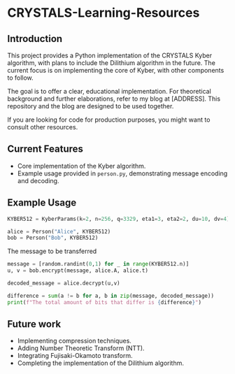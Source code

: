 # CRYSTALS-Learning-Resources
## Introduction
This project provides a Python implementation of the CRYSTALS Kyber algorithm, with plans to include the Dilithium algorithm in the future. The current focus is on implementing the core of Kyber, with other components to follow.

The goal is to offer a clear, educational implementation. For theoretical background and further elaborations, refer to my blog at [ADDRESS]. This repository and the blog are designed to be used together.

If you are looking for code for production purposes, you might want to consult other resources.

## Current Features
- Core implementation of the Kyber algorithm.
- Example usage provided in `person.py`, demonstrating message encoding and decoding.

## Example Usage
```python
KYBER512 = KyberParams(k=2, n=256, q=3329, eta1=3, eta2=2, du=10, dv=4)

alice = Person("Alice", KYBER512)
bob = Person("Bob", KYBER512)
```
The message to be transferred
```python
message = [random.randint(0,1) for _ in range(KYBER512.n)]
u, v = bob.encrypt(message, alice.A, alice.t)

decoded_message = alice.decrypt(u,v)

difference = sum(a != b for a, b in zip(message, decoded_message))
print(f"The total amount of bits that differ is {difference}")
```
## Future work

* Implementing compression techniques.
* Adding Number Theoretic Transform (NTT).
* Integrating Fujisaki-Okamoto transform.
* Completing the implementation of the Dilithium algorithm.

